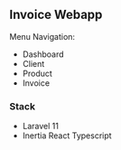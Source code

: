 
## Invoice Webapp

Menu Navigation:

- Dashboard
- Client
- Product
- Invoice

### Stack

- Laravel 11
- Inertia React Typescript
